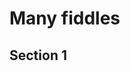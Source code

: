 # Many fiddles

## Section 1

<!-- fiddle A / title a -->

```js

```

<!-- fiddle-end -->

<!-- fiddle A / title b -->

```js

```

<!-- fiddle-end -->

<!-- fiddle A / B / inner -->

```js

```

<!-- fiddle-end -->
